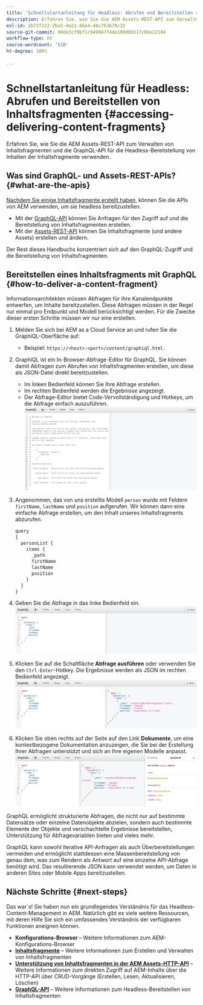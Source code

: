 ```yaml
---
title: 'Schnellstartanleitung für Headless: Abrufen und Bereitstellen von Inhaltsfragmenten'
description: Erfahren Sie, wie Sie die AEM Assets-REST-API zum Verwalten von Inhaltsfragmenten und die GraphQL-API für die Headless-Bereitstellung von Inhalten der Inhaltsfragmente verwenden.
exl-id: 2b72f222-2ba5-4a21-86e4-40c763679c32
source-git-commit: 90de3cf9bf1c949667f4de109d0b517c6be22184
workflow-type: ht
source-wordcount: '510'
ht-degree: 100%

---
```


# Schnellstartanleitung für Headless: Abrufen und Bereitstellen von Inhaltsfragmenten {#accessing-delivering-content-fragments}

Erfahren Sie, wie Sie die AEM Assets-REST-API zum Verwalten von Inhaltsfragmenten und die GraphQL-API für die Headless-Bereitstellung von Inhalten der Inhaltsfragmente verwenden.

## Was sind GraphQL- und Assets-REST-APIs? {#what-are-the-apis}

[Nachdem Sie einige Inhaltsfragmente erstellt haben,](create-content-fragment.md) können Sie die APIs von AEM verwenden, um sie headless bereitzustellen.

* Mit der [GraphQL-API](/help/assets/content-fragments/graphql-api-content-fragments.md) können Sie Anfragen für den Zugriff auf und die Bereitstellung von Inhaltsfragmenten erstellen.
* Mit der [Assets-REST-API](/help/assets/content-fragments/assets-api-content-fragments.md) können Sie Inhaltsfragmente (und andere Assets) erstellen und ändern.

Der Rest dieses Handbuchs konzentriert sich auf den GraphQL-Zugriff und die Bereitstellung von Inhaltsfragmenten.

## Bereitstellen eines Inhaltsfragments mit GraphQL {#how-to-deliver-a-content-fragment}

Informationsarchitekten müssen Abfragen für ihre Kanalendpunkte entwerfen, um Inhalte bereitzustellen. Diese Abfragen müssen in der Regel nur einmal pro Endpunkt und Modell berücksichtigt werden. Für die Zwecke dieser ersten Schritte müssen wir nur eine erstellen.

<!-- Not in the UI yet - will need updating when it is -->
<!--
1. Log into AEM as a Cloud Service and from the main menu select **Tools -&gt; Assets -&gt; GraphQL** 
   * Alternatively open the page directly at `https://<host>:<port>/content/graphiql.html`.
-->

1. Melden Sie sich bei AEM as a Cloud Service an und rufen Sie die GraphiQL-Oberfläche auf:
   * Beispiel: `https://<host>:<port>/content/graphiql.html`.

1. GraphiQL ist ein In-Browser-Abfrage-Editor für GraphQL. Sie können damit Abfragen zum Abrufen von Inhaltsfragmenten erstellen, um diese als JSON-Datei direkt bereitzustellen.
   * Im linken Bedienfeld können Sie Ihre Abfrage erstellen.
   * Im rechten Bedienfeld werden die Ergebnisse angezeigt.
   * Der Abfrage-Editor bietet Code-Vervollständigung und Hotkeys, um die Abfrage einfach auszuführen.
      ![GraphiQL-Editor](../assets/graphiql.png)

1. Angenommen, das von uns erstellte Modell `person` wurde mit Feldern `firstName`, `lastName` und `position` aufgerufen. Wir können dann eine einfache Abfrage erstellen, um den Inhalt unseres Inhaltsfragments abzurufen.

   ```text
   query 
   {
     personList {
       items {
         _path
         firstName
         lastName
         position
       }
     }
   }
   ```

1. Geben Sie die Abfrage in das linke Bedienfeld ein.
   ![GraphiQL-Abfrage](../assets/graphiql-query.png)

1. Klicken Sie auf die Schaltfläche **Abfrage ausführen** oder verwenden Sie den `Ctrl-Enter`-Hotkey. Die Ergebnisse werden als JSON im rechten Bedienfeld angezeigt.
   ![GraphiQL-Ergebnisse](../assets/graphiql-results.png)

1. Klicken Sie oben rechts auf der Seite auf den Link **Dokumente**, um eine kontextbezogene Dokumentation anzuzeigen, die Sie bei der Erstellung Ihrer Abfragen unterstützt und sich an Ihre eigenen Modelle anpasst.
   ![GraphiQL-Dokumentation](../assets/graphiql-documentation.png)

GraphQL ermöglicht strukturierte Abfragen, die nicht nur auf bestimmte Datensätze oder einzelne Datenobjekte abzielen, sondern auch bestimmte Elemente der Objekte und verschachtelte Ergebnisse bereitstellen, Unterstützung für Abfragevariablen bieten und vieles mehr.

GraphQL kann sowohl iterative API-Anfragen als auch Überbereitstellungen vermeiden und ermöglicht stattdessen eine Massenbereitstellung von genau dem, was zum Rendern als Antwort auf eine einzelne API-Abfrage benötigt wird. Das resultierende JSON kann verwendet werden, um Daten in anderen Sites oder Mobile Apps bereitzustellen.

## Nächste Schritte {#next-steps}

Das war´s! Sie haben nun ein grundlegendes Verständnis für das Headless-Content-Management in AEM. Natürlich gibt es viele weitere Ressourcen, mit deren Hilfe Sie sich ein umfassendes Verständnis der verfügbaren Funktionen aneignen können.

* **Konfigurations-Browser** – Weitere Informationen zum AEM-Konfigurations-Browser
* **[Inhaltsfragmente](/help/assets/content-fragments/content-fragments.md)** – Weitere Informationen zum Erstellen und Verwalten von Inhaltsfragmenten
* **[Unterstützung von Inhaltsfragmenten in der AEM Assets-HTTP-API](/help/assets/content-fragments/assets-api-content-fragments.md)** – Weitere Informationen zum direkten Zugriff auf AEM-Inhalte über die HTTP-API über CRUD-Vorgänge (Erstellen, Lesen, Aktualisieren, Löschen)
* **[GraphQL-API](/help/assets/content-fragments/graphql-api-content-fragments.md)** – Weitere Informationen zum Headless-Bereitstellen von Inhaltsfragmenten
